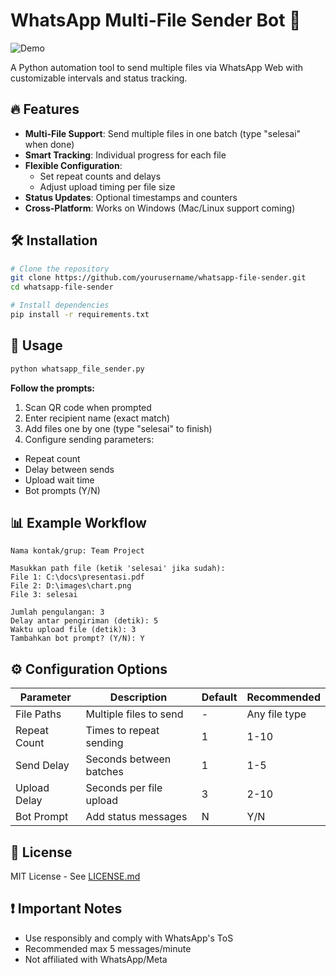 # WhatsApp Multi-File Sender Bot 🚀

![Demo](demo.gif)

A Python automation tool to send multiple files via WhatsApp Web with customizable intervals and status tracking.

## 🔥 Features

- **Multi-File Support**: Send multiple files in one batch (type "selesai" when done)
- **Smart Tracking**: Individual progress for each file
- **Flexible Configuration**:
  - Set repeat counts and delays
  - Adjust upload timing per file size
- **Status Updates**: Optional timestamps and counters
- **Cross-Platform**: Works on Windows (Mac/Linux support coming)

## 🛠 Installation

```bash
# Clone the repository
git clone https://github.com/yourusername/whatsapp-file-sender.git
cd whatsapp-file-sender

# Install dependencies
pip install -r requirements.txt
```

## 🚀 Usage

```bash
python whatsapp_file_sender.py
```

**Follow the prompts:**

1. Scan QR code when prompted
2. Enter recipient name (exact match)
3. Add files one by one (type "selesai" to finish)
4. Configure sending parameters:

- Repeat count
- Delay between sends
- Upload wait time
- Bot prompts (Y/N)

## 📊 Example Workflow

```text
Nama kontak/grup: Team Project

Masukkan path file (ketik 'selesai' jika sudah):
File 1: C:\docs\presentasi.pdf
File 2: D:\images\chart.png
File 3: selesai

Jumlah pengulangan: 3
Delay antar pengiriman (detik): 5
Waktu upload file (detik): 3
Tambahkan bot prompt? (Y/N): Y
```

## ⚙️ Configuration Options

| **Parameter** | **Description**         | **Default** | **Recommended** |
| ------------- | ----------------------- | ----------- | --------------- |
| File Paths    | Multiple files to send  | -           | Any file type   |
| Repeat Count  | Times to repeat sending | 1           | 1-10            |
| Send Delay    | Seconds between batches | 1           | 1-5             |
| Upload Delay  | Seconds per file upload | 3           | 2-10            |
| Bot Prompt    | Add status messages     | N           | Y/N             |

## 📜 License

MIT License - See [LICENSE.md]()

## ❗ Important Notes

- Use responsibly and comply with WhatsApp's ToS
- Recommended max 5 messages/minute
- Not affiliated with WhatsApp/Meta
